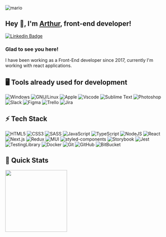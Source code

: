 ![mario](https://github.com/arthurtlima/arthurtlima/assets/12513621/c9edbbeb-45f9-415b-8ad1-15ff6905527f)

## Hey 👋, I'm [Arthur](https://github.com/arthurtlima), front-end developer!

[![Linkedin Badge](https://img.shields.io/badge/-arthurtlima-blue?style=flat-square&logo=Linkedin&logoColor=white&link=https://www.linkedin.com/in/arthurtlima/)](https://www.linkedin.com/in/arthurtlima/)

### Glad to see you here!  
I have been working as a Front-End developer since 2017, currently I'm working with react applications.

## 🖥️ Tools already used for development
![Windows](https://img.shields.io/badge/-windows-0078D6?style=flat-square&logo=windows)
![GNU/Linux](https://img.shields.io/badge/Linux-FCC624?style=flat&logo=linux&logoColor=black)
![Apple](https://img.shields.io/badge/Apple-000000?style=flat&logo=apple)
![Vscode](https://img.shields.io/badge/Visual_Studio_Code-0078D4?style=flat&logo=visual%20studio%20code&logoColor=white)
![Sublime Text](https://img.shields.io/badge/sublime_text-%23575757.svg?&style=flat&logo=sublime-text&logoColor=important)
![Photoshop](https://img.shields.io/badge/Adobe%20Photoshop-31A8FF?style=flat&logo=Adobe%20Photoshop&logoColor=black)
![Slack](https://img.shields.io/badge/Slack-4A154B?style=flat&logo=slack)
![Figma](https://img.shields.io/badge/Figma-F24E1E?style=flat&logo=figma&logoColor=white)
![Trello](https://img.shields.io/badge/Trello-0052CC?style=flat&logo=trello)
![Jira](https://img.shields.io/badge/Jira-0052CC?style=flat&logo=jira)


## ⚡ Tech Stack

![HTML5](https://img.shields.io/badge/-HTML5-E34F26?style=flat-square&logo=html5&logoColor=white)
![CSS3](https://img.shields.io/badge/-CSS3-1572B6?style=flat-square&logo=css3)
![SASS](https://img.shields.io/badge/-SASS-CC6699?style=flat-square&logo=sass&logoColor=white)
![JavaScript](https://img.shields.io/badge/-JavaScript-black?style=flat-square&logo=javascript)
![TypeScript](https://img.shields.io/badge/-TypeScript-007ACC?style=flat-square&logo=typescript&logoColor=white)
![NodeJS](https://img.shields.io/badge/-Node.js-6DA55F?style=flat-square&logo=Node.js&logoColor=white)
![React](https://img.shields.io/badge/-React-black?style=flat-square&logo=react)
![Next.js](https://img.shields.io/badge/-Next.js-black?style=flat-square&logo=next.js)
![Redux](https://img.shields.io/badge/-Redux-764ABC?style=flat-square&logo=redux)
![MUI](https://img.shields.io/badge/-MUI-007FFF?style=flat-square&logo=mui&logoColor=white)
![styled-components](https://img.shields.io/badge/styled-components-DB7093?style=flat-square&logo=styled-components)
![Storybook](https://img.shields.io/badge/-Storybook-FF4785?style=flat-square&logo=storybook&logoColor=white)
![Jest](https://img.shields.io/badge/Jest-C21325?style=flat-square&logo=jest)
![TestingLibrary](https://img.shields.io/badge/testinglibrary-E33332?style=flat-square&logo=testinglibrary&logoColor=white)
![Docker](https://img.shields.io/badge/docker-181717?style=flat-square&logo=docker)
![Git](https://img.shields.io/badge/Git%20-%23F05033.svg?&style=flat&logo=git&logoColor=white)
![GitHub](https://img.shields.io/badge/-GitHub-181717?style=flat-square&logo=github)
![BitBucket](https://img.shields.io/badge/-BitBucket-0052CC?style=flat-square&logo=bitbucket)

## 🚀 Quick Stats
<p align="left">
  <img height="195" width="auto" src ="https://github-readme-stats.vercel.app/api/top-langs/?username=arthurtlima&layout=compact&theme=dark">
</p>
